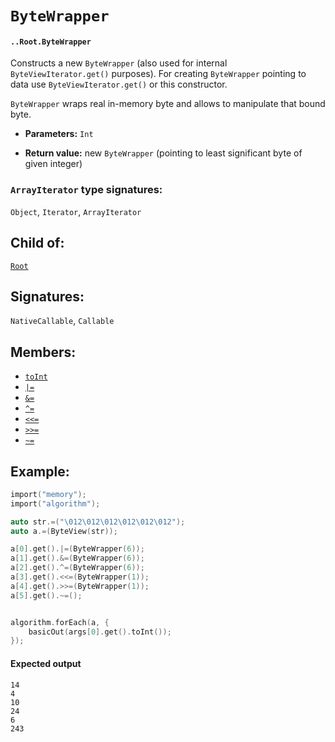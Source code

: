 # `ByteWrapper`

#### `..Root.ByteWrapper`

Constructs a new `ByteWrapper` (also used for internal `ByteViewIterator.get()` purposes). For creating `ByteWrapper` pointing to data use `ByteViewIterator.get()` or this constructor.

`ByteWrapper` wraps real in-memory byte and allows to manipulate that bound byte.

* **Parameters:** `Int`

* **Return value:** new `ByteWrapper` (pointing to least significant byte of given integer)

### `ArrayIterator` type signatures:

`Object`, `Iterator`, `ArrayIterator` 

## Child of:

[`Root`](docs..Root.md)

## Signatures:

`NativeCallable`, `Callable`

## Members:

- [`toInt`](docs..Root.ByteWrapper.toInt.md)
- [`|=`](docs..Root.ByteWrapper.or=.md)
- [`&=`](docs..Root.ByteWrapper.&=.md)
- [`^=`](docs..Root.ByteWrapper.^=.md)
- [`<<=`](docs..Root.ByteWrapper.<<=.md)
- [`>>=`](docs..Root.ByteWrapper.>>=.md)
- [`~=`](docs..Root.ByteWrapper.~=.md)

## Example:

```c
import("memory");
import("algorithm");

auto str.=("\012\012\012\012\012\012");
auto a.=(ByteView(str));

a[0].get().|=(ByteWrapper(6));
a[1].get().&=(ByteWrapper(6));
a[2].get().^=(ByteWrapper(6));
a[3].get().<<=(ByteWrapper(1));
a[4].get().>>=(ByteWrapper(1));
a[5].get().~=();


algorithm.forEach(a, {
    basicOut(args[0].get().toInt());
});
```

#### Expected output

```
14
4
10
24
6
243
```